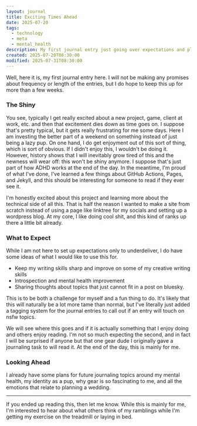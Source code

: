 ```yaml
---
layout: journal
title: Exciting Times Ahead
date: 2025-07-20
tags:
  - technology
  - meta
  - mental_health
description: My first journal entry just going over expectations and plans.
created: 2025-07-20T08:30:00
modified: 2025-07-31T08:30:00
---
```

Well, here it is, my first journal entry here.  I will not be making any promises about frequency or length of the entries, but I do hope to keep this up for more than a few weeks.
### The Shiny
You see, typically I get really excited about a new project, game, client at work, etc. and then that excitement dies down as time goes on.  I suppose that's pretty typical, but it gets really frustrating for me some days.  Here I am investing the better part of a weekend on something instead of just being a lazy pup.  On one hand, I do get enjoyment out of this sort of thing, which is sort of obvious.  If I didn't enjoy this, I wouldn't be doing it.  However, history shows that I will inevitably grow tired of this and the newness will wear off: this won't be shiny anymore.  I suppose that's just part of how ADHD works at the end of the day.  In the meantime, I'm proud of what I've done, I've learned a few things about GitHub Actions, Pages, and Jekyll, and this should be interesting for someone to read if they ever see it.

I'm honestly excited about this project and learning more about the technical side of all this.  That is half the reason I wanted to make a site from scratch instead of using a page like linktree for my socials and setting up a wordpress blog.  At my core, I like doing cool shit, and this kind of ranks up there a little bit already.
### What to Expect
While I am not here to set up expectations only to underdeliver, I do have some ideas of what I would like to use this for.
- Keep my writing skills sharp and improve on some of my creative writing skills
- Introspection and mental health improvement
- Sharing thoughts about topics that just cannot fit in a post on bluesky.

This is to be both a challenge for myself and a fun thing to do.  It's likely that this will naturally be a lot more tame than normal, but I've literally just added a tagging system for the journal entries to call out if an entry will touch on nsfw topics.

We will see where this goes and if it is actually something that I enjoy doing and others enjoy reading.  I'm not so much expecting the second, and in fact I will be surprised if anyone but that one gear dude I originally gave a journaling task to will read it.  At the end of the day, this is mainly for me.
### Looking Ahead
I already have some plans for future journaling topics around my mental health, my identity as a pup, why gear is so fascinating to me, and all the emotions that relate to planning a wedding.

---

If you ended up reading this, then let me know.  While this is mainly for me, I'm interested to hear about what others think of my ramblings while I'm getting my exercise on the treadmill or laying in bed.